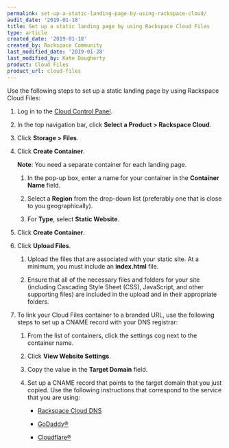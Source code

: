 ```yaml
---
permalink: set-up-a-static-landing-page-by-using-rackspace-cloud/
audit_date: '2019-01-18'
title: Set up a static landing page by using Rackspace Cloud Files
type: article
created_date: '2019-01-18'
created_by: Rackspace Community
last_modified_date: '2019-01-28'
last_modified_by: Kate Dougherty
product: Cloud Files
product_url: cloud-files
---
```


Use the following steps to set up a static landing page by using Rackspace
Cloud Files:

1. Log in to the [Cloud Control Panel](https://login.rackspace.com).
2. In the top navigation bar, click **Select a Product > Rackspace Cloud**.
3. Click **Storage > Files**.
4. Click **Create Container**.

   **Note**: You need a separate container for each landing page.

   1. In the pop-up box, enter a name for your container in the **Container
      Name** field.

   2. Select a **Region** from the drop-down list (preferably one that is close to
      you geographically).

   3. For **Type**, select **Static Website**.

5. Click **Create Container**.

6. Click **Upload Files**.

   1. Upload the files that are associated with your static site. At a
      minimum, you must include an **index.html** file.

   2. Ensure that all of the necessary files and folders for your site
      (including Cascading Style Sheet (CSS), JavaScript, and other supporting
      files) are included in the upload and in their appropriate folders.

7. To link your Cloud Files container to a branded URL, use the following
   steps to set up a CNAME record with your DNS registrar:

   1. From the list of containers, click the settings cog next to the
      container name.

   2. Click **View Website Settings**.

   3. Copy the value in the **Target Domain** field.

   4. Set up a CNAME record that points to the target domain that you just
      copied. Use the following instructions that correspond to the service
      that you are using:

        - [Rackspace Cloud DNS](/support/how-to/using-cnames-with-cloud-files-containers/)

        - [GoDaddy&reg;](https://www.godaddy.com/help/add-a-cname-record-19236)

        - [Cloudflare&reg;](https://support.cloudflare.com/hc/en-us/articles/360020615111-Configuring-a-CNAME-setup)
